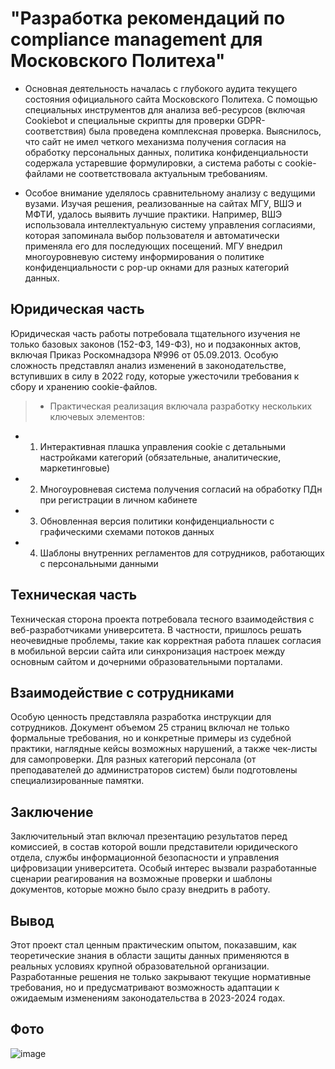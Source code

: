# "Разработка рекомендаций по compliance management для Московского Политеха"

- Основная деятельность началась с глубокого аудита текущего состояния официального сайта Московского Политеха. С помощью специальных инструментов для анализа веб-ресурсов (включая Cookiebot и специальные скрипты для проверки GDPR-соответствия) была проведена комплексная проверка. Выяснилось, что сайт не имел четкого механизма получения согласия на обработку персональных данных, политика конфиденциальности содержала устаревшие формулировки, а система работы с cookie-файлами не соответствовала актуальным требованиям.

- Особое внимание уделялось сравнительному анализу с ведущими вузами. Изучая решения, реализованные на сайтах МГУ, ВШЭ и МФТИ, удалось выявить лучшие практики. Например, ВШЭ использовала интеллектуальную систему управления согласиями, которая запоминала выбор пользователя и автоматически применяла его для последующих посещений. МГУ внедрил многоуровневую систему информирования о политике конфиденциальности с pop-up окнами для разных категорий данных.

## Юридическая часть

Юридическая часть работы потребовала тщательного изучения не только базовых законов (152-ФЗ, 149-ФЗ), но и подзаконных актов, включая Приказ Роскомнадзора №996 от 05.09.2013. Особую сложность представлял анализ изменений в законодательстве, вступивших в силу в 2022 году, которые ужесточили требования к сбору и хранению cookie-файлов.

> - Практическая реализация включала разработку нескольких ключевых элементов:
- 1. Интерактивная плашка управления cookie с детальными настройками категорий (обязательные, аналитические, маркетинговые)
- 2. Многоуровневая система получения согласий на обработку ПДн при регистрации в личном кабинете
- 3. Обновленная версия политики конфиденциальности с графическими схемами потоков данных
- 4. Шаблоны внутренних регламентов для сотрудников, работающих с персональными данными

## Техническая часть

Техническая сторона проекта потребовала тесного взаимодействия с веб-разработчиками университета. В частности, пришлось решать неочевидные проблемы, такие как корректная работа плашек согласия в мобильной версии сайта или синхронизация настроек между основным сайтом и дочерними образовательными порталами.

## Взаимодействие с сотрудниками

Особую ценность представляла разработка инструкции для сотрудников. Документ объемом 25 страниц включал не только формальные требования, но и конкретные примеры из судебной практики, наглядные кейсы возможных нарушений, а также чек-листы для самопроверки. Для разных категорий персонала (от преподавателей до администраторов систем) были подготовлены специализированные памятки.

## Заключение

Заключительный этап включал презентацию результатов перед комиссией, в состав которой вошли представители юридического отдела, службы информационной безопасности и управления цифровизации университета. Особый интерес вызвали разработанные сценарии реагирования на возможные проверки и шаблоны документов, которые можно было сразу внедрить в работу.

## Вывод

Этот проект стал ценным практическим опытом, показавшим, как теоретические знания в области защиты данных применяются в реальных условиях крупной образовательной организации. Разработанные решения не только закрывают текущие нормативные требования, но и предусматривают возможность адаптации к ожидаемым изменениям законодательства в 2023-2024 годах.

## Фото

![image](https://github.com/user-attachments/assets/bcb784f6-abdb-4723-8ab6-fcddb830a64b)
